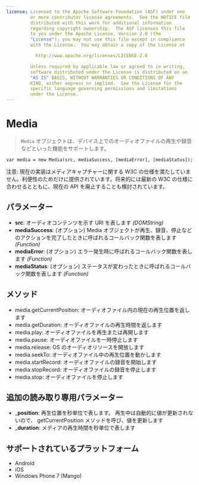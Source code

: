 ```yaml
---
license: Licensed to the Apache Software Foundation (ASF) under one
         or more contributor license agreements.  See the NOTICE file
         distributed with this work for additional information
         regarding copyright ownership.  The ASF licenses this file
         to you under the Apache License, Version 2.0 (the
         "License"); you may not use this file except in compliance
         with the License.  You may obtain a copy of the License at

           http://www.apache.org/licenses/LICENSE-2.0

         Unless required by applicable law or agreed to in writing,
         software distributed under the License is distributed on an
         "AS IS" BASIS, WITHOUT WARRANTIES OR CONDITIONS OF ANY
         KIND, either express or implied.  See the License for the
         specific language governing permissions and limitations
         under the License.
---
```


Media
=====

> `Media` オブジェクトは、デバイス上でのオーディオファイルの再生や録音などといった機能をサポートします。

    var media = new Media(src, mediaSuccess, [mediaError], [mediaStatus]);


注意: 現在の実装はメディアキャプチャーに関する W3C の仕様を満たしていません。利便性のためだけに提供されています。将来的には最新の W3C の仕様に合わせるとともに、現在の API を廃止することも検討されています。

パラメーター
----------

- __src__: オーディオコンテンツを示す URI を表します _(DOMString)_
- __mediaSuccess__: (オプション) Media オブジェクトが再生、録音、停止などのアクションを完了したときに呼ばれるコールバック関数を表します _(Function)_
- __mediaError__: (オプション) エラー発生時に呼ばれるコールバック関数を表します _(Function)_
- __mediaStatus__: (オプション) ステータスが変わったときに呼ばれるコールバック関数を表します _(Function)_

メソッド
-------

- media.getCurrentPosition: オーディオファイル内の現在の再生位置を返します
- media.getDuration: オーディオファイルの再生時間を返します
- media.play: オーディオファイルを再生または再開します
- media.pause: オーディオファイルを一時停止します
- media.release: OS のオーディオリソースを開放します
- media.seekTo: オーディオファイル中の再生位置を動かします
- media.startRecord: オーディオファイルの録音を開始します
- media.stopRecord: オーディオファイルの録音を停止します
- media.stop: オーディオファイルを停止します

追加の読み取り専用パラメーター
---------------------

- ___position__: 再生位置を秒単位で表します。 再生中は自動的に値が更新されないので、 getCurrentPosition メソッドを呼び、値を更新します
- ___duration__: メディアの再生時間を秒単位で表します

サポートされているプラットフォーム
-------------------

- Android
- iOS
- Windows Phone 7 (Mango)


